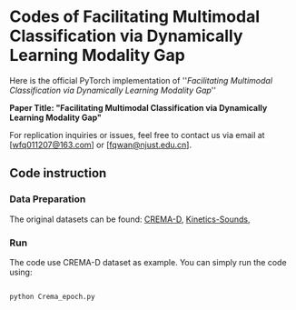 # Codes of Facilitating Multimodal Classification via Dynamically Learning Modality Gap


Here is the official PyTorch implementation of ''*Facilitating Multimodal Classification via Dynamically Learning Modality Gap*''

**Paper Title: "Facilitating Multimodal Classification via Dynamically Learning Modality Gap"**

For replication inquiries or issues, feel free to contact us via email at [wfq011207@163.com] or [fqwan@njust.edu.cn].



## Code instruction

### Data Preparation
The original datasets can be found:
[CREMA-D](https://github.com/CheyneyComputerScience/CREMA-D),
[Kinetics-Sounds](https://github.com/cvdfoundation/kinetics-dataset),



### Run
The code use CREMA-D dataset as example. You can simply run the code using:  
<pre><code>
python Crema_epoch.py
</code></pre>



